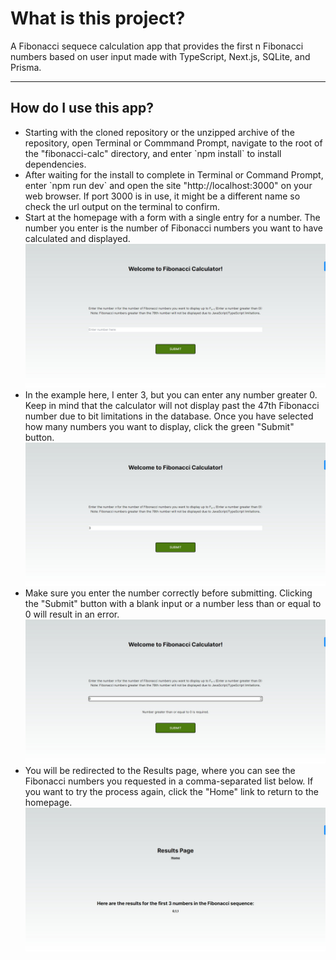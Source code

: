 <h1>What is this project?</h1>
A Fibonacci sequece calculation app that provides the first n Fibonacci numbers based on user input made with TypeScript, Next.js, SQLite, and Prisma.

---

<h2>How do I use this app?</h2>

<ul>
<li>Starting with the cloned repository or the unzipped archive of the repository, open Terminal or Commmand Prompt, navigate to the root of the "fibonacci-calc" directory, and enter `npm install` to install dependencies.

<li>After waiting for the install to complete in Terminal or Command Prompt, enter `npm run dev` and open the site "http://localhost:3000" on your web browser. If port 3000 is in use, it might be a different name so check the url output on the terminal to confirm.

<li>Start at the homepage with a form with a single entry for a number. The number you enter is the number of Fibonacci numbers you want to have calculated and displayed. 
<img src="/images/2023-08-02 00.21.44 localhost 98ab2b53a433.jpg" alt="image of Fibonacci calculator homepage" />

<li>In the example here, I enter 3, but you can enter any number greater 0. Keep in mind that the calculator will not display past the 47th Fibonacci number due to bit limitations in the database. Once you have selected how many numbers you want to display, click the green "Submit" button.
<img src="/images/2023-08-02 00.22.40 localhost 74f445929ffa.jpg" alt="image of Fibonacci calculator homepage with a 3 entered in the form" />

<li>Make sure you enter the number correctly before submitting. Clicking the "Submit" button with a blank input or a number less than or equal to 0 will result in an error.
<img src="/images/2023-08-02 00.32.55 localhost d5cefbd123d1.jpg" alt="image of Fibonacci calculator homepage with a 0 entered in the form and an error message" />

<li>You will be redirected to the Results page, where you can see the Fibonacci numbers you requested in a comma-separated list below. If you want to try the process again, click the "Home" link to return to the homepage.
<img src="/images/2023-08-02 00.22.58 localhost 8d62b2e6ce0b.jpg" alt="image of Fibonacci calculator results page with the first 3 Fibonacci numbers displayed" />
